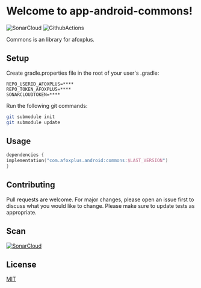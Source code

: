 # Welcome to app-android-commons!

![SonarCloud](https://sonarcloud.io/api/project_badges/measure?project=afoxplus-app-android-invitation&metric=alert_status)
![GithubActions](https://github.com/afoxplus/app-android-commons/actions/workflows/android_deploy.yml/badge.svg?branch=master)

Commons is an library for afoxplus.

## Setup

Create gradle.properties file in the root of your user's .gradle:

 ``` text 
 REPO_USERID_AFOXPLUS=****  
 REPO_TOKEN_AFOXPLUS=****  
 SONARCLOUDTOKEN=****   
 ```  

Run the following git commands:

```bash  
git submodule init
git submodule update
```  

## Usage

```kotlin  
dependencies {  
implementation("com.afoxplus.android:commons:$LAST_VERSION")
}  
```  

## Contributing
Pull requests are welcome. For major changes, please open an issue first to discuss what you would like to change.
Please make sure to update tests as appropriate.

## Scan
[![SonarCloud](https://sonarcloud.io/images/project_badges/sonarcloud-white.svg)](https://sonarcloud.io/summary/new_code?id=afoxplus-app-android-commons)

## License
[MIT](https://choosealicense.com/licenses/mit/)